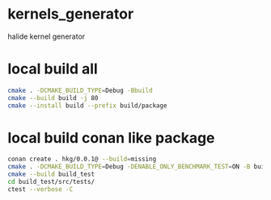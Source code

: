 # kernels_generator
halide kernel generator

# local build all
```sh
cmake . -DCMAKE_BUILD_TYPE=Debug -Bbuild
cmake --build build -j 80
cmake --install build --prefix build/package
```

# local build conan like package

```sh
conan create . hkg/0.0.1@ --build=missing
cmake . -DCMAKE_BUILD_TYPE=Debug -DENABLE_ONLY_BENCHMARK_TEST=ON -B build_test
cmake --build build_test
cd build_test/src/tests/
ctest --verbose -C
```
